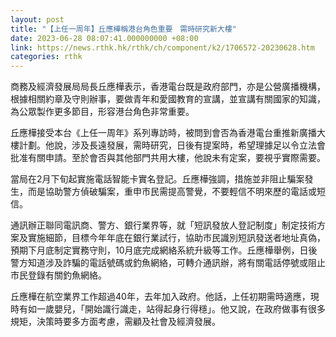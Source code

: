 ```yaml
---
layout: post
title: "【上任一周年】丘應樺稱港台角色重要　需時研究新大樓"
date: 2023-06-28 08:07:41.000000000 +08:00
link: https://news.rthk.hk/rthk/ch/component/k2/1706572-20230628.htm
categories: rthk
---
```


商務及經濟發展局局長丘應樺表示，香港電台既是政府部門，亦是公營廣播機構，根據相關約章及守則辦事，要做青年和愛國教育的宣講，並宣講有關國家的知識，為公眾製作更多節目，形容港台角色非常重要。

丘應樺接受本台《上任一周年》系列專訪時，被問到會否為香港電台重推新廣播大樓計劃。他說，涉及長遠發展，需時研究，日後有提案時，希望理據足以令立法會批准有關申請。至於會否與其他部門共用大樓，他說未有定案，要視乎實際需要。

當局在2月下旬起實施電話智能卡實名登記。丘應樺強調，措施並非阻止騙案發生，而是協助警方偵破騙案，重申市民需提高警覺，不要輕信不明來歷的電話或短信。

通訊辦正聯同電訊商、警方、銀行業界等，就「短訊發放人登記制度」制定技術方案及實施細節，目標今年年底在銀行業試行，協助市民識別短訊發送者地址真偽，預期下月底制定實務守則，10月底完成網絡系統升級等工作。丘應樺舉例，日後警方知道涉及詐騙的電話號碼或釣魚網絡，可轉介通訊辦，將有關電話停號或阻止市民登錄有關釣魚網絡。

丘應樺在航空業界工作超過40年，去年加入政府。他話，上任初期需時適應，現時有如一歲嬰兒，「開始識行識走，站得起身行得穩」。他又說，在政府做事有很多規矩，決策時要多方面考慮，需顧及社會及經濟發展。
